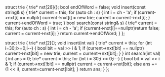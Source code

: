 struct trie
{
    trie* nxt[26]{};
    bool endOfWord = false;
    void insert(const string& s)
    {
        trie* current = this;
        for (auto ch : s)
        {
            int i = ch - 'a';
            if (current->nxt[i] == nullptr) current->nxt[i] = new trie;
            current = current->nxt[i];
        }
        current->endOfWord = true;
    }
    bool search(const string& s)
    {
        trie* current = this;
        for (auto ch : s)
        {
            int i = ch - 'a';
            if (current->nxt[i]==nullptr)return false;
            current = current->nxt[i];
        }
        return current->endOfWord;
    }
};




struct trie
{
    trie* nxt[2]{};
    void insert(int val)
    {
        trie* current = this;
        for (int i=30;i>=0;i--)
        {
            bool bit = val >> i & 1;
            if (current->nxt[bit] == nullptr) current->nxt[bit] = new trie;
            current = current->nxt[bit];
        }
    }
    int search(int val)
    {
        int ans = 0;
        trie* current = this;
        for (int i = 30;i >= 0;i--)
        {
            bool bit = val >> i & 1;
            if (current->nxt[!bit] == nullptr)
                current = current->nxt[bit];
            else
                ans += (1 << i), current=current->nxt[!bit];
        }
        return ans;
    }
};

